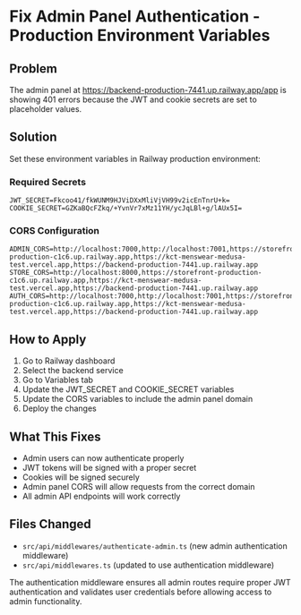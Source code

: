 # Fix Admin Panel Authentication - Production Environment Variables

## Problem
The admin panel at https://backend-production-7441.up.railway.app/app is showing 401 errors because the JWT and cookie secrets are set to placeholder values.

## Solution
Set these environment variables in Railway production environment:

### Required Secrets
```
JWT_SECRET=Fkcoo41/fkWUNM9HJViDXxMliVjVH99v2icEnTnrU+k=
COOKIE_SECRET=GZKaBQcFZkq/+YvnVr7xMz11YH/ycJqLBl+g/lAUx5I=
```

### CORS Configuration
```
ADMIN_CORS=http://localhost:7000,http://localhost:7001,https://storefront-production-c1c6.up.railway.app,https://kct-menswear-medusa-test.vercel.app,https://backend-production-7441.up.railway.app
STORE_CORS=http://localhost:8000,https://storefront-production-c1c6.up.railway.app,https://kct-menswear-medusa-test.vercel.app,https://backend-production-7441.up.railway.app
AUTH_CORS=http://localhost:7000,http://localhost:7001,https://storefront-production-c1c6.up.railway.app,https://kct-menswear-medusa-test.vercel.app,https://backend-production-7441.up.railway.app
```

## How to Apply
1. Go to Railway dashboard
2. Select the backend service
3. Go to Variables tab
4. Update the JWT_SECRET and COOKIE_SECRET variables
5. Update the CORS variables to include the admin panel domain
6. Deploy the changes

## What This Fixes
- Admin users can now authenticate properly
- JWT tokens will be signed with a proper secret
- Cookies will be signed securely
- Admin panel CORS will allow requests from the correct domain
- All admin API endpoints will work correctly

## Files Changed
- `src/api/middlewares/authenticate-admin.ts` (new admin authentication middleware)
- `src/api/middlewares.ts` (updated to use authentication middleware)

The authentication middleware ensures all admin routes require proper JWT authentication and validates user credentials before allowing access to admin functionality.